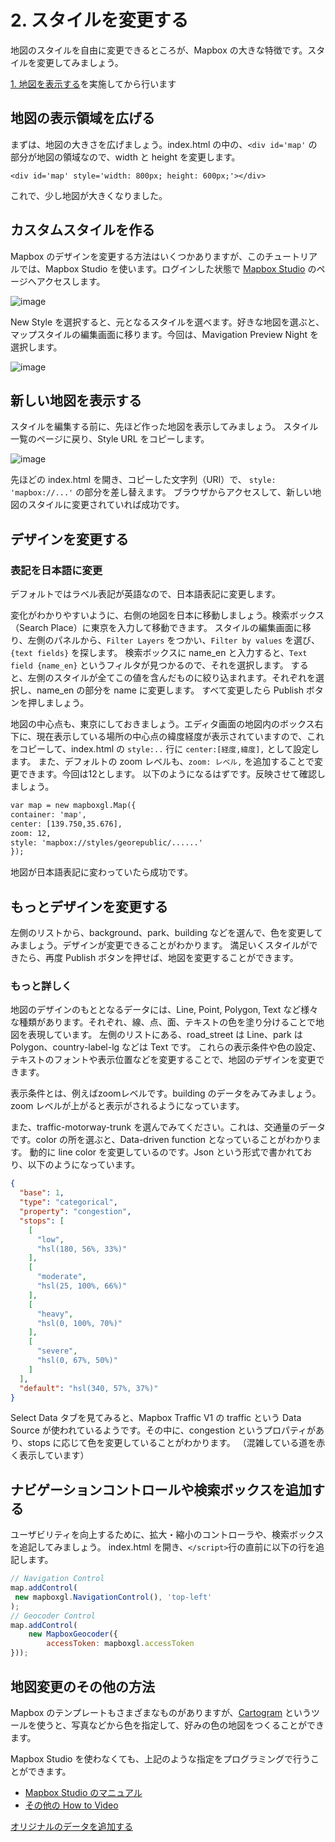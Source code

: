 # 2. スタイルを変更する

地図のスタイルを自由に変更できるところが、Mapbox の大きな特徴です。スタイルを変更してみましょう。

[1. 地図を表示する](1_INSTALL.md)を実施してから行います

## 地図の表示領域を広げる

まずは、地図の大きさを広げましょう。index.html の中の、`<div id='map'` の部分が地図の領域なので、width と height を変更します。

`<div id='map' style='width: 800px; height: 600px;'></div>`

これで、少し地図が大きくなりました。

## カスタムスタイルを作る

Mapbox のデザインを変更する方法はいくつかありますが、このチュートリアルでは、Mapbox Studio を使います。ログインした状態で
[Mapbox Studio](https://studio.mapbox.com/) のページへアクセスします。

![image](images/mbstudio.jpg) 

New Style を選択すると、元となるスタイルを選べます。好きな地図を選ぶと、マップスタイルの編集画面に移ります。今回は、Mavigation Preview Night を選択します。

![image](images/mbstudio-edit.jpg)

## 新しい地図を表示する

スタイルを編集する前に、先ほど作った地図を表示してみましょう。
スタイル一覧のページに戻り、Style URL をコピーします。

![image](images/style-layers.jpg)

先ほどの index.html を開き、コピーした文字列（URI）で、 `style: 'mapbox://...'` の部分を差し替えます。
ブラウザからアクセスして、新しい地図のスタイルに変更されていれば成功です。

## デザインを変更する


### 表記を日本語に変更
デフォルトではラベル表記が英語なので、日本語表記に変更します。

変化がわかりやすいように、右側の地図を日本に移動しましょう。検索ボックス（Search Place）に東京を入力して移動できます。
スタイルの編集画面に移り、左側のパネルから、`Filter Layers` をつかい、`Filter by values` を選び、`{text fields}` を探します。
検索ボックスに name_en と入力すると、`Text field {name_en}` というフィルタが見つかるので、それを選択します。
すると、左側のスタイルが全てこの値を含んだものに絞り込まれます。それぞれを選択し、name_en の部分を name に変更します。
すべて変更したら Publish ボタンを押しましょう。

地図の中心点も、東京にしておきましょう。エディタ画面の地図内のボックス右下に、現在表示している場所の中心点の緯度経度が表示されていますので、これをコピーして、index.html の `style:..` 行に `center:[経度,緯度],` として設定します。
また、デフォルトの zoom レベルも、`zoom: レベル,` を追加することで変更できます。今回は12とします。
以下のようになるはずです。反映させて確認しましょう。

```html
var map = new mapboxgl.Map({
container: 'map',
center: [139.750,35.676],
zoom: 12,
style: 'mapbox://styles/georepublic/......'
});
```

地図が日本語表記に変わっていたら成功です。


## もっとデザインを変更する

左側のリストから、background、park、building などを選んで、色を変更してみましょう。デザインが変更できることがわかります。
満足いくスタイルができたら、再度 Publish ボタンを押せば、地図を変更することができます。

### もっと詳しく

地図のデザインのもととなるデータには、Line, Point, Polygon, Text など様々な種類があります。それぞれ、線、点、面、テキストの色を塗り分けることで地図を表現しています。
左側のリストにある、road_street は Line、park は Polygon、country-label-lg などは Text です。
これらの表示条件や色の設定、テキストのフォントや表示位置などを変更することで、地図のデザインを変更できます。

表示条件とは、例えばzoomレベルです。building のデータをみてみましょう。
zoom レベルが上がると表示がされるようになっています。

また、traffic-motorway-trunk を選んでみてください。これは、交通量のデータです。color の所を選ぶと、Data-driven function となっていることがわかります。
動的に line color を変更しているのです。Json という形式で書かれており、以下のようになっています。

```json
{
  "base": 1,
  "type": "categorical",
  "property": "congestion",
  "stops": [
    [
      "low",
      "hsl(180, 56%, 33%)"
    ],
    [
      "moderate",
      "hsl(25, 100%, 66%)"
    ],
    [
      "heavy",
      "hsl(0, 100%, 70%)"
    ],
    [
      "severe",
      "hsl(0, 67%, 50%)"
    ]
  ],
  "default": "hsl(340, 57%, 37%)"
}
```

Select Data タブを見てみると、Mapbox Traffic V1 の traffic という Data Source が使われているようです。その中に、congestion というプロパティがあり、stops に応じて色を変更していることがわかります。
（混雑している道を赤く表示しています）

## ナビゲーションコントロールや検索ボックスを追加する

ユーザビリティを向上するために、拡大・縮小のコントローラや、検索ボックスを追記してみましょう。
index.html を開き、`</script>`行の直前に以下の行を追記します。

```JavaScript
// Navigation Control
map.addControl(
 new mapboxgl.NavigationControl(), 'top-left'
);
// Geocoder Control
map.addControl(
    new MapboxGeocoder({
        accessToken: mapboxgl.accessToken
}));
```

## 地図変更のその他の方法
Mapbox のテンプレートもさまざまなものがありますが、[Cartogram](https://apps.mapbox.com/cartogram/) というツールを使うと、写真などから色を指定して、好みの色の地図をつくることができます。

Mapbox Studio を使わなくても、上記のような指定をプログラミングで行うことができます。

* [Mapbox Studio のマニュアル](https://docs.mapbox.com/studio-manual/overview/)
* [その他の How to Video](https://www.mapbox.com/videos/)

[オリジナルのデータを追加する](3_DATASET.md)